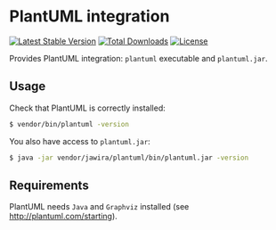 PlantUML integration
====================

[![Latest Stable Version](https://poser.pugx.org/jawira/plantuml/v/stable)](https://packagist.org/packages/jawira/plantuml) [![Total Downloads](https://poser.pugx.org/jawira/plantuml/downloads)](https://packagist.org/packages/jawira/plantuml) [![License](https://poser.pugx.org/jawira/plantuml/license)](https://packagist.org/packages/jawira/plantuml)

Provides PlantUML integration: `plantuml` executable and `plantuml.jar`.

Usage
-----

Check that PlantUML is correctly installed:

```sh
$ vendor/bin/plantuml -version
```

You also have access to `plantuml.jar`:

```sh
$ java -jar vendor/jawira/plantuml/bin/plantuml.jar -version
```

Requirements
------------

PlantUML needs `Java` and `Graphviz` installed (see <http://plantuml.com/starting>).
